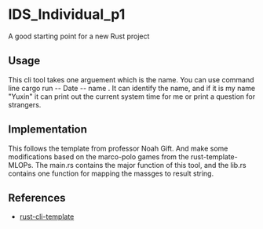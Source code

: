 # IDS_Individual_p1
A good starting point for a new Rust project

## Usage
This cli tool takes one arguement which is the name. You can use command line cargo run -- Date -- name <Your name>. It can identify the name, and if it is my name "Yuxin" it can print out the current system time for me or print a question for strangers.


## Implementation
This follows the template from professor Noah Gift. And make some modifications based on the marco-polo games from the rust-template-MLOPs. The main.rs contains the major function of this tool, and the lib.rs contains one function for mapping the massges to result string.
## References

* [rust-cli-template](https://github.com/kbknapp/rust-cli-template)
